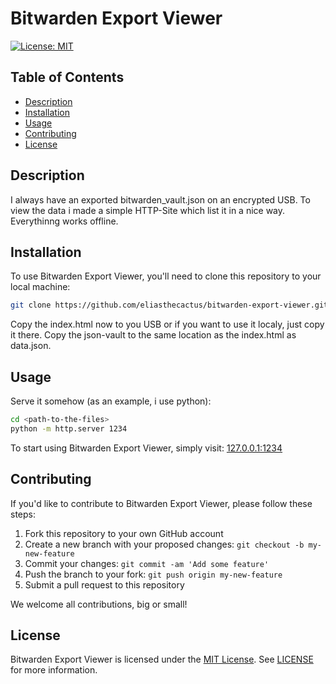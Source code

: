 # Bitwarden Export Viewer

[![License: MIT](https://img.shields.io/badge/License-MIT-yellow.svg)](https://opensource.org/licenses/MIT)

## Table of Contents

- [Description](#description)
- [Installation](#installation)
- [Usage](#usage)
- [Contributing](#contributing)
- [License](#license)

## Description

I always have an exported bitwarden_vault.json on an encrypted USB. To view the data i made a simple HTTP-Site which list it in a nice way.
Everythinng works offline.

## Installation

To use Bitwarden Export Viewer, you'll need to clone this repository to your local machine:
```bash
git clone https://github.com/eliasthecactus/bitwarden-export-viewer.git
```

Copy the index.html now to you USB or if you want to use it localy, just copy it there.
Copy the json-vault to the same location as the index.html as data.json.



## Usage

Serve it somehow (as an example, i use python):
```bash
cd <path-to-the-files>
python -m http.server 1234
```

To start using Bitwarden Export Viewer, simply visit:
[127.0.0.1:1234](http://127.0.0.1:1234)


## Contributing

If you'd like to contribute to Bitwarden Export Viewer, please follow these steps:

1. Fork this repository to your own GitHub account
2. Create a new branch with your proposed changes: `git checkout -b my-new-feature`
3. Commit your changes: `git commit -am 'Add some feature'`
4. Push the branch to your fork: `git push origin my-new-feature`
5. Submit a pull request to this repository

We welcome all contributions, big or small!

## License

Bitwarden Export Viewer is licensed under the [MIT License](https://opensource.org/licenses/MIT). See [LICENSE](LICENSE) for more information.

